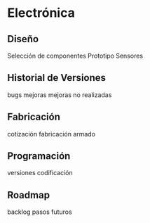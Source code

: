 # Electrónica

## Diseño
Selección de componentes
Prototipo
Sensores

## Historial de Versiones
bugs
mejoras
mejoras no realizadas

## Fabricación
cotización
fabricación
armado

## Programación
versiones
codificación


## Roadmap
backlog
pasos futuros
